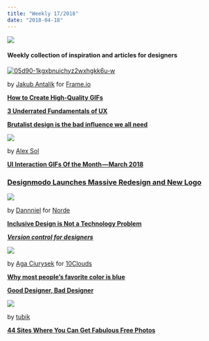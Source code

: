 ```yaml
---
title: "Weekly 17/2018"
date: "2018-04-18"
---
```


![](http://www.xn--lhteenlahti-l8a.fi/wp-content/uploads/2018/09/87f14-1-plqi_nirnebu1c94zt7ag.jpeg)

#### Weekly collection of inspiration and articles for designers

[![05d90-1kgxbnuichyz2wxhgkk6u-w](http://www.xn--lhteenlahti-l8a.fi/wp-content/uploads/2018/09/aa4ea-1rdiqmieyriaiop5kf_foaw.gif)](https://dribbble.com/shots/4460706-Drag-Drop-upload-concept)

by [Jakub Antalík](https://dribbble.com/antalik) for [Frame.io](https://dribbble.com/frameio)

**[How to Create High-Quality GIFs](https://framer.com/blog/posts/how-to-create-high-quality-gifs)**

**[3 Underrated Fundamentals of UX](https://www.appcues.com/blog/ux-fundamentals)**

**[Brutalist design is the bad influence we all need](https://www.imaginarycloud.com/blog/why-we-need-web-brutalism/)**

[![](http://www.xn--lhteenlahti-l8a.fi/wp-content/uploads/2018/09/67ead-1g_sb1vbtuzf_orluj7v5ig.gif)](https://dribbble.com/shots/4453140-Car-dashboard-motion-exploration)

by [Alex Sol](https://dribbble.com/alexsol)

**[UI Interaction GIFs Of the Month — March 2018](https://medium.com/collect-ui-design-ui-ux-inspiration-blog/ui-interaction-gifs-of-the-month-march-2018-d0484226e43f)**

### [Designmodo Launches Massive Redesign and New Logo](https://medium.com/@designmodo/designmodo-launches-massive-redesign-and-new-logo-3e359ab3884 "https://medium.com/@designmodo/designmodo-launches-massive-redesign-and-new-logo-3e359ab3884")

[![](http://www.xn--lhteenlahti-l8a.fi/wp-content/uploads/2018/09/ed90c-1-yuszdpbxbbjgbdvni4vma.gif)](https://dribbble.com/shots/4482172-Yoga-App-Menu-Concept)

by [Dannniel](https://dribbble.com/dannniel) for [Norde](https://dribbble.com/norde)

**[Inclusive Design is Not a Technology Problem](https://medium.com/mule-design/mule-newsletter-2-bc32cb9684e5)**

**[_Version control for designers_](https://plantapp.io/new-plugin)**

[![](http://www.xn--lhteenlahti-l8a.fi/wp-content/uploads/2018/09/05d90-1kgxbnuichyz2wxhgkk6u-w.gif)](https://dribbble.com/shots/4460793-10C-Books-Animation)

by [Aga Ciurysek](https://dribbble.com/agaciurysek) for [10Clouds](https://dribbble.com/10Clouds)

**[Why most people’s favorite color is blue](https://medium.com/@alexgabrielioana/why-most-peoples-favorite-color-is-blue-bd84fc4e4dfb)**

**[Good Designer, Bad Designer](http://bit.ly/lastLinkP)**

[![](http://www.xn--lhteenlahti-l8a.fi/wp-content/uploads/2018/09/ccfe7-1v3lbisqq4o0ozqdreoyreq.gif)](https://dribbble.com/shots/4455975-Finance-App-Interactions)

by [tubik](https://dribbble.com/Tubik)

**[44 Sites Where You Can Get Fabulous Free Photos](https://writingcooperative.com/44-sites-where-you-can-get-fabulous-free-photos-86838e545a2c)**
